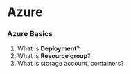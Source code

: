 # Azure

### Azure Basics
1. What is **Deployment**?
2. What is **Resource group**?
3. What is storage account, containers?